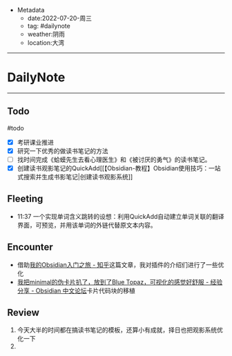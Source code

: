 * Metadata
	* date:2022-07-20-周三
	* tag: #dailynote 
	* weather:阴雨
	* location:大湾
--- 
# DailyNote
--- 
## Todo
#todo
- [x] 考研课业推进
- [x] 研究一下优秀的做读书笔记的方法
- [ ] 找时间完成《蛤蟆先生去看心理医生》和《被讨厌的勇气》的读书笔记。
- [x] 创建读书观影笔记的QuickAdd[[【Obsidian-教程】Obsidian使用技巧：一站式搜索并生成书影笔记|创建读书观影系统]]

## Fleeting
- 11:37 一个实现单词含义跳转的设想：利用QuickAdd自动建立单词关联的翻译界面，可预览，并用该单词的外链代替原文本内容。

## Encounter
* 借助[我的Obsidian入门之旅 - 知乎](https://zhuanlan.zhihu.com/p/441013488)这篇文章，我对插件的介绍们进行了一些优化
* [我把minimal的伪卡片扒了，放到了Blue Topaz，可视化的感觉好舒服 - 经验分享 - Obsidian 中文论坛](https://forum-zh.obsidian.md/t/topic/8659)卡片代码块的移植

## Review
1. 今天大半的时间都在搞读书笔记的模板，还算小有成就，择日也把观影系统优化一下
2. 